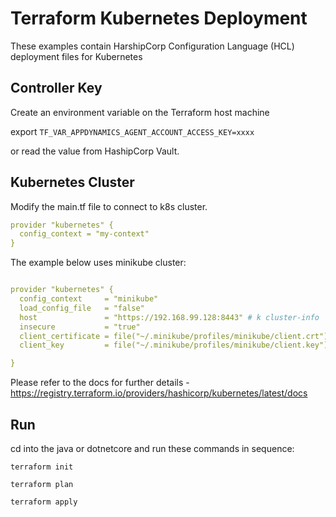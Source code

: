 # Terraform Kubernetes Deployment

These examples contain HarshipCorp Configuration Language (HCL)  deployment files for Kubernetes

## Controller Key

Create an environment variable on the Terraform host machine  

export `TF_VAR_APPDYNAMICS_AGENT_ACCOUNT_ACCESS_KEY=xxxx`

or read the value from HashipCorp Vault. 

## Kubernetes Cluster

Modify the main.tf file to connect to k8s cluster. 

```yaml
provider "kubernetes" {
  config_context = "my-context"
}
```

The example below uses minikube cluster: 

```yaml 

provider "kubernetes" {
  config_context     = "minikube"
  load_config_file   = "false"
  host               = "https://192.168.99.128:8443" # k cluster-info 
  insecure           = "true"
  client_certificate = file("~/.minikube/profiles/minikube/client.crt")
  client_key         = file("~/.minikube/profiles/minikube/client.key")

}

```

Please refer to the docs for further details -
 https://registry.terraform.io/providers/hashicorp/kubernetes/latest/docs

## Run 

cd into the java or dotnetcore and run these commands in sequence: 

`terraform init` 

`terraform plan`

`terraform apply`

